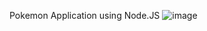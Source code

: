 Pokemon Application using Node.JS
![image](https://github.com/user-attachments/assets/507a0e89-2884-4148-8f7b-cd04c514825c)
